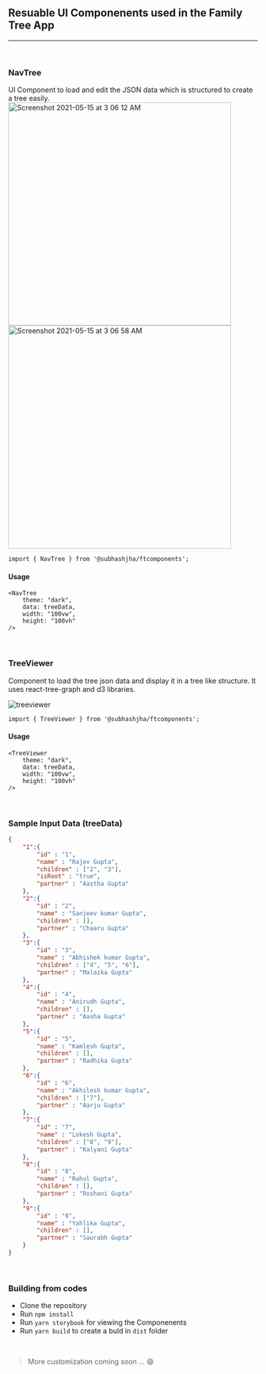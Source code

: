 ## Resuable UI Componenents used in the Family Tree App

---

<br>

### NavTree

UI Component to load and edit the JSON data which is structured to create a tree easily.
<img width="450" alt="Screenshot 2021-05-15 at 3 06 12 AM" src="https://user-images.githubusercontent.com/83978810/118334093-846e3100-b52a-11eb-9ef8-de7432f8d654.png">
<img width="450" alt="Screenshot 2021-05-15 at 3 06 58 AM" src="https://user-images.githubusercontent.com/83978810/118334143-9ea80f00-b52a-11eb-8450-245a3d55332e.png">

```JS
import { NavTree } from '@subhashjha/ftcomponents';
```

#### Usage

```JS
<NavTree 
    theme: "dark",
    data: treeData,
    width: "100vw",
    height: "100vh"
/>
```
<br>

### TreeViewer

Component to load the tree json data and display it in a tree like structure. It uses react-tree-graph and d3 libraries.

![treeviewer](https://user-images.githubusercontent.com/83978810/118334685-ae742300-b52b-11eb-8a76-e7959b7365b4.gif)

```JS
import { TreeViewer } from '@subhashjha/ftcomponents';
```
#### Usage

```JS
<TreeViewer 
    theme: "dark",
    data: treeData,
    width: "100vw",
    height: "100vh"
/>
```

<br>

### Sample Input Data (treeData)

```JSON
{
    "1":{
        "id" : "1",
        "name" : "Rajev Gupta",
        "children" : ["2", "3"],
        "isRoot" : "true",
        "partner" : "Aastha Gupta"
    },
    "2":{
        "id" : "2",
        "name" : "Sanjeev kumar Gupta",
        "children" : [],
        "partner" : "Chaaru Gupta"
    },
    "3":{
        "id" : "3",
        "name" : "Abhishek kumar Gupta",
        "children" : ["4", "5", "6"],
        "partner" : "Malaika Gupta"
    },
    "4":{
        "id" : "4",
        "name" : "Anirudh Gupta",
        "children" : [],
        "partner" : "Aasha Gupta"
    },
    "5":{
        "id" : "5",
        "name" : "Kamlesh Gupta",
        "children" : [],
        "partner" : "Radhika Gupta"
    },
    "6":{
        "id" : "6",
        "name" : "Akhilesh kumar Gupta",
        "children" : ["7"],
        "partner" : "Aarju Gupta"
    },
    "7":{
        "id" : "7",
        "name" : "Lokesh Gupta",
        "children" : ["8", "9"],
        "partner" : "Kalyani Gupta"
    },
    "8":{
        "id" : "8",
        "name" : "Rahul Gupta",
        "children" : [],
        "partner" : "Roshani Gupta"
    },
    "9":{
        "id" : "9",
        "name" : "Yahlika Gupta",
        "children" : [],
        "partner" : "Saurabh Gupta"
    }
}
```
<br>

### Building from codes
- Clone the repository
- Run `npm install`
- Run `yarn storybook` for viewing the Componenents
- Run `yarn build` to create a buld in `dist` folder

<br>

> More customization coming soon ... :smile: